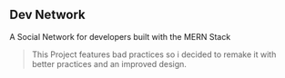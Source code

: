 ## Dev Network

A Social Network for developers built with the MERN Stack

> This Project features bad practices so i decided to remake it with better practices and an improved design.
